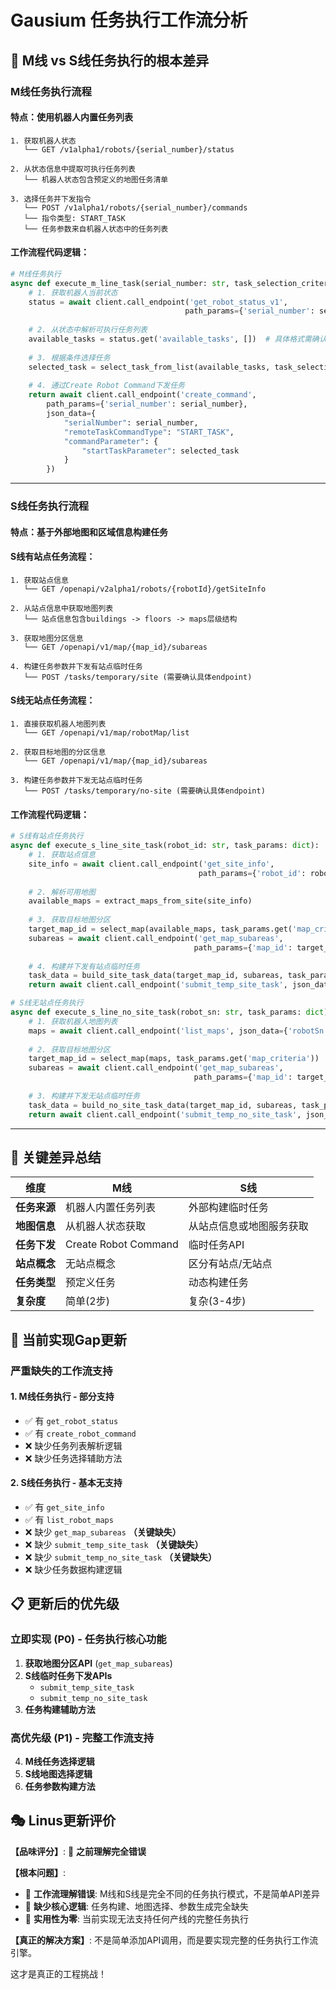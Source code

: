 # Gausium 任务执行工作流分析

## 🔄 M线 vs S线任务执行的根本差异

### M线任务执行流程

#### 特点：使用机器人内置任务列表
```
1. 获取机器人状态 
   └── GET /v1alpha1/robots/{serial_number}/status
   
2. 从状态信息中提取可执行任务列表
   └── 机器人状态包含预定义的地图任务清单
   
3. 选择任务并下发指令
   └── POST /v1alpha1/robots/{serial_number}/commands
   └── 指令类型: START_TASK
   └── 任务参数来自机器人状态中的任务列表
```

#### 工作流程代码逻辑：
```python
# M线任务执行
async def execute_m_line_task(serial_number: str, task_selection_criteria: str):
    # 1. 获取机器人当前状态
    status = await client.call_endpoint('get_robot_status_v1', 
                                       path_params={'serial_number': serial_number})
    
    # 2. 从状态中解析可执行任务列表
    available_tasks = status.get('available_tasks', [])  # 具体格式需确认
    
    # 3. 根据条件选择任务
    selected_task = select_task_from_list(available_tasks, task_selection_criteria)
    
    # 4. 通过Create Robot Command下发任务
    return await client.call_endpoint('create_command',
        path_params={'serial_number': serial_number},
        json_data={
            "serialNumber": serial_number,
            "remoteTaskCommandType": "START_TASK", 
            "commandParameter": {
                "startTaskParameter": selected_task
            }
        })
```

---

### S线任务执行流程

#### 特点：基于外部地图和区域信息构建任务

#### S线有站点任务流程：
```
1. 获取站点信息
   └── GET /openapi/v2alpha1/robots/{robotId}/getSiteInfo
   
2. 从站点信息中获取地图列表
   └── 站点信息包含buildings -> floors -> maps层级结构
   
3. 获取地图分区信息  
   └── GET /openapi/v1/map/{map_id}/subareas
   
4. 构建任务参数并下发有站点临时任务
   └── POST /tasks/temporary/site (需要确认具体endpoint)
```

#### S线无站点任务流程：
```
1. 直接获取机器人地图列表
   └── GET /openapi/v1/map/robotMap/list
   
2. 获取目标地图的分区信息
   └── GET /openapi/v1/map/{map_id}/subareas  
   
3. 构建任务参数并下发无站点临时任务
   └── POST /tasks/temporary/no-site (需要确认具体endpoint)
```

#### 工作流程代码逻辑：
```python
# S线有站点任务执行
async def execute_s_line_site_task(robot_id: str, task_params: dict):
    # 1. 获取站点信息
    site_info = await client.call_endpoint('get_site_info',
                                          path_params={'robot_id': robot_id})
    
    # 2. 解析可用地图
    available_maps = extract_maps_from_site(site_info)
    
    # 3. 获取目标地图分区
    target_map_id = select_map(available_maps, task_params.get('map_criteria'))
    subareas = await client.call_endpoint('get_map_subareas',
                                         path_params={'map_id': target_map_id})
    
    # 4. 构建并下发有站点临时任务
    task_data = build_site_task_data(target_map_id, subareas, task_params)
    return await client.call_endpoint('submit_temp_site_task', json_data=task_data)

# S线无站点任务执行  
async def execute_s_line_no_site_task(robot_sn: str, task_params: dict):
    # 1. 获取机器人地图列表
    maps = await client.call_endpoint('list_maps', json_data={'robotSn': robot_sn})
    
    # 2. 获取目标地图分区  
    target_map_id = select_map(maps, task_params.get('map_criteria'))
    subareas = await client.call_endpoint('get_map_subareas',
                                         path_params={'map_id': target_map_id})
    
    # 3. 构建并下发无站点临时任务
    task_data = build_no_site_task_data(target_map_id, subareas, task_params)
    return await client.call_endpoint('submit_temp_no_site_task', json_data=task_data)
```

---

## 🎯 关键差异总结

| 维度 | M线 | S线 |
|------|-----|-----|
| **任务来源** | 机器人内置任务列表 | 外部构建临时任务 |
| **地图信息** | 从机器人状态获取 | 从站点信息或地图服务获取 |
| **任务下发** | Create Robot Command | 临时任务API |
| **站点概念** | 无站点概念 | 区分有站点/无站点 |
| **任务类型** | 预定义任务 | 动态构建任务 |
| **复杂度** | 简单(2步) | 复杂(3-4步) |

## 🚨 当前实现Gap更新

### 严重缺失的工作流支持

#### 1. M线任务执行 - **部分支持** 
- ✅ 有 `get_robot_status` 
- ✅ 有 `create_robot_command`
- ❌ 缺少任务列表解析逻辑
- ❌ 缺少任务选择辅助方法

#### 2. S线任务执行 - **基本无支持**
- ✅ 有 `get_site_info`
- ✅ 有 `list_robot_maps` 
- ❌ 缺少 `get_map_subareas` **（关键缺失）**
- ❌ 缺少 `submit_temp_site_task` **（关键缺失）**
- ❌ 缺少 `submit_temp_no_site_task` **（关键缺失）**
- ❌ 缺少任务数据构建逻辑

## 📋 更新后的优先级

### 立即实现 (P0) - 任务执行核心功能
1. **获取地图分区API** (`get_map_subareas`)
2. **S线临时任务下发APIs**
   - `submit_temp_site_task`  
   - `submit_temp_no_site_task`
3. **任务构建辅助方法**

### 高优先级 (P1) - 完整工作流支持  
4. **M线任务选择逻辑**
5. **S线地图选择逻辑**
6. **任务参数构建方法**

## 🎭 Linus更新评价

**【品味评分】**: 🔴 **之前理解完全错误**

**【根本问题】**:
- 🔴 **工作流理解错误**: M线和S线是完全不同的任务执行模式，不是简单API差异
- 🔴 **缺少核心逻辑**: 任务构建、地图选择、参数生成完全缺失
- 🔴 **实用性为零**: 当前实现无法支持任何产线的完整任务执行

**【真正的解决方案】**:
不是简单添加API调用，而是要实现完整的任务执行工作流引擎。

这才是真正的工程挑战！